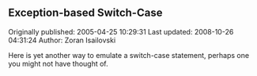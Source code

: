 ## Exception-based Switch-Case 
Originally published: 2005-04-25 10:29:31 
Last updated: 2008-10-26 04:31:24 
Author: Zoran Isailovski 
 
Here is yet another way to emulate a switch-case statement, perhaps one you might not have thought of.